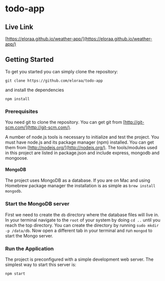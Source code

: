 # todo-app
## Live Link
[https://eloraa.github.io/weather-app/](https://eloraa.github.io/weather-app/)

## Getting Started
To get you started you can simply clone the repository:

```
git clone https://github.com/eloraa/todo-app
```
and install the dependencies
```
npm install
```

### Prerequisites
You need git to clone the repository. You can get git from
[http://git-scm.com/](http://git-scm.com/).

A number of node.js tools is necessary to initialize and test the project. You must have node.js and its package manager (npm) installed. You can get them from  [http://nodejs.org/](http://nodejs.org/). The tools/modules used in this project are listed in package.json and include express, mongodb and mongoose.

#### MongoDB
The project uses MongoDB as a database. If you are on Mac and using Homebrew package manager the installation is as simple as `brew install mongodb`.

### Start the MongoDB server
First we need to create the `db` directory where the database files will live in. In your terminal navigate to the `root` of your system by doing `cd ..` until you reach the top directory. You can create the directory by running `sudo mkdir -p /data/db`. Now open a different tab in your terminal and run `mongod` to start the Mongo server.

### Run the Application

The project is preconfigured with a simple development web server. The simplest way to start this server is:

    npm start   
